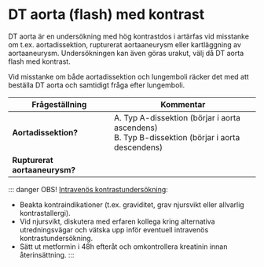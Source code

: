 # DT aorta (flash) med kontrast

DT aorta är en undersökning med hög kontrastdos i artärfas vid misstanke om t.ex. aortadissektion, rupturerat aortaaneurysm eller kartläggning av aortaaneurysm. Undersökningen kan även göras urakut, välj då DT aorta flash med kontrast. 

Vid misstanke om både aortadissektion och lungemboli räcker det med att beställa DT aorta och samtidigt fråga efter lungemboli.


| Frågeställning       | Kommentar           |
| ------------- |-------------| 
| <b>Aortadissektion?</b> | A. Typ A-dissektion (börjar i aorta ascendens)<br>B. Typ B-dissektion (börjar i aorta descendens)|
| <b>Rupturerat aortaaneurysm?</b> | |


::: danger OBS!
<u>Intravenös kontrastundersökning</u>:
- Beakta kontraindikationer (t.ex. graviditet, grav njursvikt eller allvarlig kontrastallergi).
- Vid njursvikt, diskutera med erfaren kollega kring alternativa utredningsvägar och vätska upp inför eventuell intravenös kontrastundersökning.
- Sätt ut metformin i 48h efteråt och omkontrollera kreatinin innan återinsättning.
:::